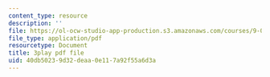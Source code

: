 ```yaml
---
content_type: resource
description: ''
file: https://ol-ocw-studio-app-production.s3.amazonaws.com/courses/9-00sc-introduction-to-psychology-fall-2011/40db50239d32deaa0e117a92f55a6d3a_lBU64nfe8nM.pdf
file_type: application/pdf
resourcetype: Document
title: 3play pdf file
uid: 40db5023-9d32-deaa-0e11-7a92f55a6d3a
---
```

